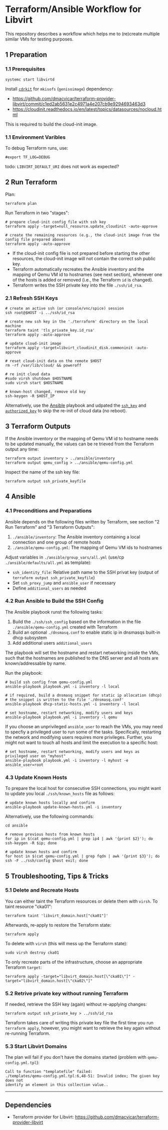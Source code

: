 # Terraform/Ansible Workflow for Libvirt

This repository describes a workflow which helps me to (re)create multiple similar VMs for testing purposes.

## 1 Preparation

### 1.1 Prerequisites
```
systemc start libvirtd
```

Install [`cdrkit`](https://en.wikipedia.org/wiki/Cdrkit) for `mkisofs` (`genisoimage`) dependency:
* https://github.com/dmacvicar/terraform-provider-libvirt/commit/c1ed2ab5631e2c4971a4e207cb9e9294693463d3
* https://cloudinit.readthedocs.io/en/latest/topics/datasources/nocloud.html

This is required to build the cloud-init image.

### 1.1 Environment Varibles
To debug Terraform runs, use:
```
#export TF_LOG=DEBUG
```

todo: `LIBVIRT_DEFAULT_URI` does not work as expected?

## 2 Run Terraform

Plan:
```
terraform plan
```

Run Terraform in two "stages":
```
# prepare cloud-init config file with ssh key
terraform apply -target=null_resource.update_cloudinit -auto-approve

# create the remaining resources (e.g., the cloud-init image from the config file prepared above)
terraform apply -auto-approve
```

* If the cloud-init config file is not prepared before starting the other resources, the cloud-init image will not contain the correct ssh public key.
* Terraform automatically recreates the Ansible inventory and the mapping of Qemu VM id to hostnames (see next section), whenever one of the hosts is added or removed (i.e., the Terraform `id` is changed).
* Terraform writes the SSH private key into the file `./ssh/id_rsa`.

### 2.1 Refresh SSH Keys
```
# create an active ssh (or console/vnc/spice) session
ssh root@$HOST -i ../ssh/id_rsa

# create new ssh key in the './terraform' directory on the local machine
terraform taint 'tls_private_key.id_rsa'
terraform apply -auto-approve

# update cloud-init image
terraform apply -target=libvirt_cloudinit_disk.commoninit -auto-approve

# reset cloud-init data on the remote $HOST
rm -rf /var/lib/cloud/ && poweroff

# re init cloud data
#sudo virsh shutdown $HOSTNAME
sudo virsh start $HOSTNAME

# known-host changed, remove old key
ssh-keygen -R $HOST_IP
```

Alternatively, use the [Ansible](#4-ansible) playbook and udpated the [`ssh_key`](./ansible/defaults/all.yml) and [`authorized_key`](./ansible/defaults/all.yml) to skip the re-init of cloud data (no reboot).

## 3 Terraform Outputs

If the Ansible inventory or the mapping of Qemu VM id to hostname needs to be updated manually, the values can be re
trieved from the Terraform output any time:
```
terraform output inventory > ../ansible/inventory
terraform output qemu_config > ../ansible/qemu-config.yml
```

Inspect the name of the ssh key file:
```
terraform output ssh_private_keyfile
```

## 4 Ansible

### 4.1 Preconditions and Preparations
Ansible depends on the following files written by Terraform, see section "2 Run Terraform" and "3 Terraform Outputs":
1. `./ansible/inventory`: The Ansible inventory containing a local connection and one group of remote hosts
2. `./ansible/qemu-config.yml`: The mapping of Qemu VM ids to hostnames

Adjust variables in `./ansible/group_vars/all.yml` (use/cp `./ansible/defaults/all.yml` as template):
* `ssh_identity_file`: Relative path name to the SSH privat key (output of `terraform output ssh_private_keyfile`)
* Set `ssh_proxy_jump` and `ansible_user` if necessary
* Define `additional_users` as needed

### 4.2 Run Ansible to Build the SSH Config

The Ansible playbook runst the following tasks:
1. Build the `./ssh/ssh_config` based on the information in the file `./ansible/qemu-config.yml` created with Terraform
2. Build an optional `./dnsmasq.conf` to enable static ip in dnsmasqs built-in dhcp subsystem
3. Add additional users `additional_users`

The playbook will set the hostname and restart networking inside the VMs, such that the hostnames are published to the DNS server and all hosts are known/addressable by name.

Run the playbook:
```
# build ssh config from qemu-config.yml
ansible-playbook playbook.yml -i inventory -l local

# if required, build a dnsmasq snippet for static ip allocation (dhcp)
# the snippet is written to the file './dnsmasq.conf'
ansible-playbook dhcp-static-hosts.yml -i inventory -l local

# set hostname, restart networking, modify users and keys
ansible-playbook playbook.yml -i inventory -l qemu
```

If you choose an unprivileged `ansible_user` to reach the VMs, you may need to specfiy a privileged user to run some of the tasks. Specifically, restarting the network and modifying users requires more privileges. Further, you might not want to touch all hosts and limit the execution to a specific host:
```
# set hostname, restart networking, modify users and keys as privileged user on "myhost"
ansible-playbook playbook.yml -i inventory -l myhost -e ansible_user=root
```

### 4.3 Update Known Hosts

To prepare the local host for consecutive SSH connections, you might want to update you local `./ssh/known_hosts` file as follows:
```
# update known hosts locally and confirm
ansible-playbook update-known-hosts.yml -i inventory
```

Alternatively, use the following commands:
```
cd ansible

# remove previous hosts from known hosts
for ip in $(cat qemu-config.yml | grep ip4 | awk '{print $2}'); do ssh-keygen -R $ip; done

# update known hosts and confirm
for host in $(cat qemu-config.yml | grep fqdn | awk '{print $3}'); do ssh -F ../ssh/config $host exit; done
```

## 5 Troubleshooting, Tips & Tricks

### 5.1 Delete and Recreate Hosts
You can either taint the Terraform resources or delete them with `virsh`. To taint resource "cka01":
```
terraform taint 'libvirt_domain.host["cka01"]'
```

Afterwards, re-apply to restore the Terraform state:
```
terraform apply
```

To delete with `virsh` (this will mess up the Terraform state):
```
sudo virsh destroy cka01
```

To only recreate parts of the infrastructure, choose an appropriate Terraform `target`:
```
terraform apply -target="libvirt_domain.host[\"cka01\"]" -target="libvirt_domain.host[\"cka02\"]"
```


### 5.2 Retrive private key without running Terraform
If needed, retrieve the SSH key (again) without re-applying changes:
```
terraform output ssh_private_key > ../ssh/id_rsa
```

Terraform takes care of writing this private key file the first time you run `terraform apply`, however, you might want to retrieve the key again without re-running Terraform.

### 5.3 Start Libvirt Domains
The plan will fail if you don't have the domains started (problem with `qemu-config.yml.tpl`):
```
Call to function "templatefile" failed:
./templates/qemu-config.yml.tpl:6,48-51: Invalid index; The given key does not
identify an element in this collection value..
```

---
## Dependencies
* Terraform provider for Libvirt: https://github.com/dmacvicar/terraform-provider-libvirt